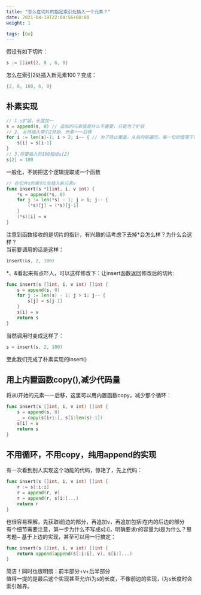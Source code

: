 ```yaml
---
title: "怎么在切片的指定索引处插入一个元素？"
date: 2021-04-19T22:04:56+08:00
weight: 1

tags: [Go]
---
```


假设有如下切片：

```go
s := []int{2, 8 , 6, 9}
```

怎么在索引2处插入新元素100？变成：

```go
{2, 8, 100, 6, 9}
```

## 朴素实现

```go
// 1.s扩容，长度加一
s = append(s, 0) // 追加的元素值是什么不重要，只是为了扩容
// 2. 从待插入索引2开始，元素一一后移
for i := len(s)-1; i > 2; i-- { // 为了防止覆盖，从后向前遍历，每一位的值等于前一位的值
	s[i] = s[i-1]
}
// 3.将要插入的100赋给s[2]
s[2] = 100
```

一般化，不妨把这个逻辑提取成一个函数

```go
// 在切片s的索引i处插入新元素v
func insert(s *[]int, i, v int) {
	*s = append(*s, 0)
	for j := len(*s) - 1; j > i; j-- {
		(*s)[j] = (*s)[j-1]
	}
	(*s)[i] = v
}
```

注意到函数接收的是切片的指针，有兴趣的话考虑下去掉*会怎么样？为什么会这样？  
当前要调用的话是这样：

```go
insert(&s, 2, 100)
```

*、&看起来有点吓人，可以这样修改下：让insert函数返回修改后的切片:

```go
func insert(s []int, i, v int) []int {
	s = append(s, 0)
	for j := len(s) - 1; j > i; j-- {
		s[j] = s[j-1]
	}
	s[i] = v
	return s
}
```

当然调用时变成这样了：

```go
s = insert(s, 2, 100)
```

至此我们完成了朴素实现的insert()

## 用上内置函数copy(),减少代码量

将从i开始的元素一一后移，这里可以用内置函数copy，减少那个循环：

```go
func insert(s []int, i, v int) []int {
	s = append(s, 0)
	_ = copy(s[i+1:], s[i:len(s)-1])
	s[i] = v
	return s
}
```

## 不用循环，不用copy，纯用append的实现

有一次看到别人实现这个功能的代码，惊艳了，先上代码：

```go
func insert(s []int, i, v int) []int {
	r := s[:i:i]
	r = append(r, v)
	r = append(r, s[i:]...)
	return r
}
```

也很容易理解，先获取i前边的部分，再追加v，再追加包括i在内的后边的部分  
有个细节需要注意，第一步为什么不写成s[:i]，明确要求r的容量为i是为什么？思考题~
基于上边的实现，甚至可以用一行搞定：

```go
func insert(s []int, i, v int) []int {
	return append(append(s[:i:i], v), s[i:]...)
}
```

简洁！同时也很明朗：前半部分+v+后半部分  
值得一提的是最后这个实现甚至允许i为s的长度，不像前边的实现，i为s长度时会索引越界。
